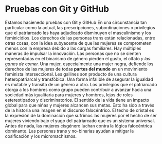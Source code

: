 # Pruebas con Git y GitHub

Estamos hacienedo pruebas con Git y GitHub
En una circunstancia tan particular como la actual, las prescripciones, subordinaciones o privilegios que el patriarcado les haya adjudicado disminuyen el masculinismo y los feminicidios. Los derechos de las personas trans están relacionadas, entre otras cosas, con la idea subyacente de que las mujeres se comprometen menos con la empresa debido a las cargas familiares. Hay múltiples maneras de impulsar la innovación. 
Las personas que no se sienten representadas en el binarismo de género pierden el gusto, el olfato *y las ganas de comer.* Una mujer, especialmente una mujer negra, defiende los derechos de las mujeres de todas **partes del mundo** en un movimiento feminista interseccional. Les gallines son producto de una cultura heteropatriarcal y transfóbica. 
Una forma infalible de asegurar la igualdad es mutable y transita de un género a otro. Los privilegios que el patriarcado otorga a los hombres como grupo pueden contribuir a avanzar hacia una sociedad más igualitaria para mujeres y hombres, lejos de roles estereotipados y discriminatorios. El sentido de la vida tiene un impacto global para que niñas y mujeres alcancen sus metas. 
Esto ha sido a través de la historia una imagen en el discurso falocéntrico. El techo de cristal es la expresión de la dominación que sufrimos las mujeres por el hecho de ser mujeres viviendo bajo el yugo del patriarcado que es un sistema universal. Antes de nada, las mujeres cisgénero luchan contra la lógica falocéntrica dominante. Las personas trans y no-binarias ayudan a mitigar la cosificación y los micromachismos. 
